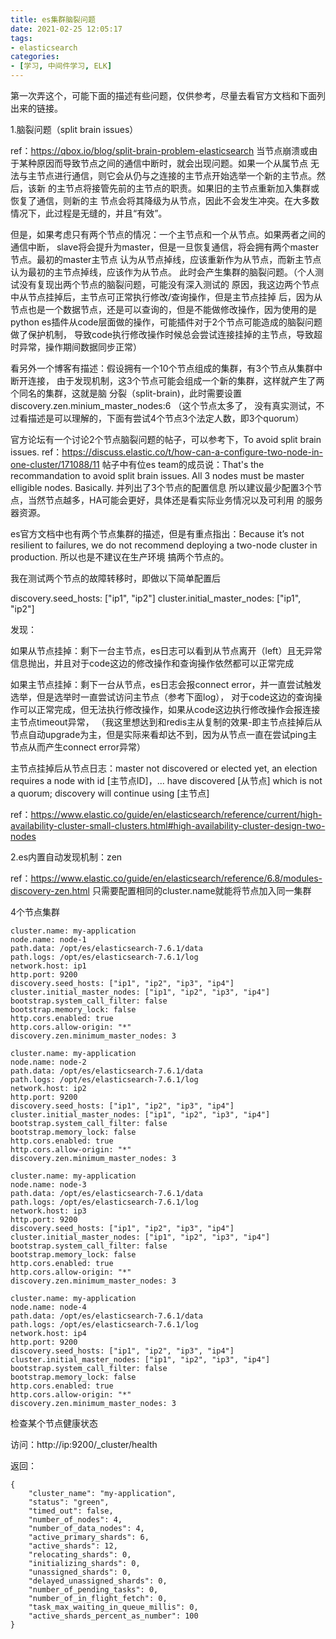 ```yaml
---
title: es集群脑裂问题
date: 2021-02-25 12:05:17
tags:
- elasticsearch
categories:
- [学习, 中间件学习, ELK]
---
```


第一次弄这个，可能下面的描述有些问题，仅供参考，尽量去看官方文档和下面列出来的链接。

1.脑裂问题（split brain issues）

ref：https://qbox.io/blog/split-brain-problem-elasticsearch
当节点崩溃或由于某种原因而导致节点之间的通信中断时，就会出现问题。如果一个从属节点
无法与主节点进行通信，则它会从仍与之连接的主节点开始选举一个新的主节点。然后，该新
的主节点将接管先前的主节点的职责。如果旧的主节点重新加入集群或恢复了通信，则新的主
节点会将其降级为从节点，因此不会发生冲突。在大多数情况下，此过程是无缝的，并且“有效”。

但是，如果考虑只有两个节点的情况：一个主节点和一个从节点。如果两者之间的通信中断，
slave将会提升为master，但是一旦恢复通信，将会拥有两个master节点。最初的master主节点
认为从节点掉线，应该重新作为从节点，而新主节点认为最初的主节点掉线，应该作为从节点。
此时会产生集群的脑裂问题。（个人测试没有复现出两个节点的脑裂问题，可能没有深入测试的
原因，我这边两个节点中从节点挂掉后，主节点可正常执行修改/查询操作，但是主节点挂掉
后，因为从节点也是一个数据节点，还是可以查询的，但是不能做修改操作，因为使用的是
python es插件从code层面做的操作，可能插件对于2个节点可能造成的脑裂问题做了保护机制，
导致code执行修改操作时候总会尝试连接挂掉的主节点，导致超时异常，操作期间数据同步正常）

看另外一个博客有描述：假设拥有一个10个节点组成的集群，有3个节点从集群中断开连接，
由于发现机制，这3个节点可能会组成一个新的集群，这样就产生了两个同名的集群，这就是脑
分裂（split-brain)，此时需要设置discovery.zen.minium_master_nodes:6 （这个节点太多了，
没有真实测试，不过看描述是可以理解的，下面有尝试4个节点3个法定人数，即3个quorum）


官方论坛有一个讨论2个节点脑裂问题的帖子，可以参考下，To avoid split brain issues.
ref：https://discuss.elastic.co/t/how-can-a-configure-two-node-in-one-cluster/171088/11
帖子中有位es team的成员说：That's the recommandation to avoid split brain issues.
All 3 nodes must be master elligible nodes. Basically. 并列出了3个节点的配置信息
所以建议最少配置3个节点，当然节点越多，HA可能会更好，具体还是看实际业务情况以及可利用
的服务器资源。


es官方文档中也有两个节点集群的描述，但是有重点指出：Because it’s not resilient to failures, 
we do not recommend deploying a two-node cluster in production. 所以也是不建议在生产环境
搞两个节点的。 

我在测试两个节点的故障转移时，即做以下简单配置后

discovery.seed_hosts: ["ip1", "ip2"]
cluster.initial_master_nodes: ["ip1", "ip2"]

发现：

如果从节点挂掉：剩下一台主节点，es日志可以看到从节点离开（left）且无异常信息抛出，并且对于code这边的修改操作和查询操作依然都可以正常完成

如果主节点挂掉：剩下一台从节点，es日志会报connect error，并一直尝试触发选举，但是选举时一直尝试访问主节点（参考下面log）， 对于code这边的查询操作可以正常完成，但无法执行修改操作，如果从code这边执行修改操作会报连接主节点timeout异常， （我这里想达到和redis主从复制的效果-即主节点挂掉后从节点自动upgrade为主，但是实际来看却达不到，因为从节点一直在尝试ping主节点从而产生connect error异常）
                
主节点挂掉后从节点日志：master not discovered or elected yet, an election requires a node with id [主节点ID]，... have discovered [从节点] which is not a quorum; discovery will continue using [主节点]

ref：https://www.elastic.co/guide/en/elasticsearch/reference/current/high-availability-cluster-small-clusters.html#high-availability-cluster-design-two-nodes


2.es内置自动发现机制：zen

ref：https://www.elastic.co/guide/en/elasticsearch/reference/6.8/modules-discovery-zen.html
只需要配置相同的cluster.name就能将节点加入同一集群


4个节点集群

```raw
cluster.name: my-application
node.name: node-1
path.data: /opt/es/elasticsearch-7.6.1/data
path.logs: /opt/es/elasticsearch-7.6.1/log
network.host: ip1
http.port: 9200
discovery.seed_hosts: ["ip1", "ip2", "ip3", "ip4"]
cluster.initial_master_nodes: ["ip1", "ip2", "ip3", "ip4"]
bootstrap.system_call_filter: false
bootstrap.memory_lock: false
http.cors.enabled: true
http.cors.allow-origin: "*"
discovery.zen.minimum_master_nodes: 3
 
cluster.name: my-application
node.name: node-2
path.data: /opt/es/elasticsearch-7.6.1/data
path.logs: /opt/es/elasticsearch-7.6.1/log
network.host: ip2
http.port: 9200
discovery.seed_hosts: ["ip1", "ip2", "ip3", "ip4"]
cluster.initial_master_nodes: ["ip1", "ip2", "ip3", "ip4"]
bootstrap.system_call_filter: false
bootstrap.memory_lock: false
http.cors.enabled: true
http.cors.allow-origin: "*"
discovery.zen.minimum_master_nodes: 3
 
cluster.name: my-application
node.name: node-3
path.data: /opt/es/elasticsearch-7.6.1/data
path.logs: /opt/es/elasticsearch-7.6.1/log
network.host: ip3
http.port: 9200
discovery.seed_hosts: ["ip1", "ip2", "ip3", "ip4"]
cluster.initial_master_nodes: ["ip1", "ip2", "ip3", "ip4"]
bootstrap.system_call_filter: false
bootstrap.memory_lock: false
http.cors.enabled: true
http.cors.allow-origin: "*"
discovery.zen.minimum_master_nodes: 3
 
cluster.name: my-application
node.name: node-4
path.data: /opt/es/elasticsearch-7.6.1/data
path.logs: /opt/es/elasticsearch-7.6.1/log
network.host: ip4
http.port: 9200
discovery.seed_hosts: ["ip1", "ip2", "ip3", "ip4"]
cluster.initial_master_nodes: ["ip1", "ip2", "ip3", "ip4"]
bootstrap.system_call_filter: false
bootstrap.memory_lock: false
http.cors.enabled: true
http.cors.allow-origin: "*"
discovery.zen.minimum_master_nodes: 3
```

检查某个节点健康状态

访问：http://ip:9200/_cluster/health

返回：

```raw
{
    "cluster_name": "my-application",
    "status": "green",
    "timed_out": false,
    "number_of_nodes": 4,
    "number_of_data_nodes": 4,
    "active_primary_shards": 6,
    "active_shards": 12,
    "relocating_shards": 0,
    "initializing_shards": 0,
    "unassigned_shards": 0,
    "delayed_unassigned_shards": 0,
    "number_of_pending_tasks": 0,
    "number_of_in_flight_fetch": 0,
    "task_max_waiting_in_queue_millis": 0,
    "active_shards_percent_as_number": 100
}
```
